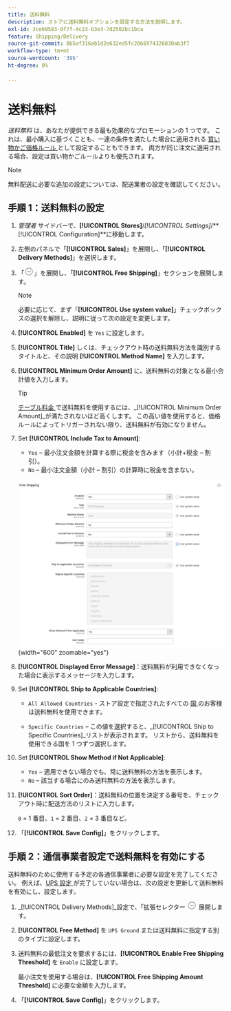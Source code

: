 ```yaml
---
title: 送料無料
description: ストアに送料無料オプションを設定する方法を説明します。
exl-id: 3ce69583-0f7f-4c23-b3e3-7d2502bc1bca
feature: Shipping/Delivery
source-git-commit: 8b5af316ab1d2e632ed5fc2066974326830ab3f7
workflow-type: tm+mt
source-wordcount: '395'
ht-degree: 0%

---
```


# 送料無料

_送料無料_ は、あなたが提供できる最も効果的なプロモーションの 1 つです。 これは、最小購入に基づくことも、一連の条件を満たした場合に適用される [ 買い物かご価格ルール ](../merchandising-promotions/price-rules-cart.md) として設定することもできます。 両方が同じ注文に適用される場合、設定は買い物かごルールよりも優先されます。

>[!NOTE]
>
>無料配送に必要な追加の設定については、配送業者の設定を確認してください。

## 手順 1：送料無料の設定

1. _管理者_ サイドバーで、**[!UICONTROL Stores]**/_[!UICONTROL Settings]_/**[!UICONTROL Configuration]**に移動します。

1. 左側のパネルで「**[!UICONTROL Sales]**」を展開し、「**[!UICONTROL Delivery Methods]**」を選択します。

1. 「![ 展開セレクター ](../assets/icon-display-expand.png)」を展開し、「**[!UICONTROL Free Shipping]**」セクションを展開します。

   >[!NOTE]
   >
   >必要に応じて、まず「**[!UICONTROL Use system value]**」チェックボックスの選択を解除し、説明に従って次の設定を変更します。

1. **[!UICONTROL Enabled]** を `Yes` に設定します。

1. **[!UICONTROL Title]** しくは、チェックアウト時の送料無料方法を識別するタイトルと、その説明 **[!UICONTROL Method Name]** を入力します。

1. **[!UICONTROL Minimum Order Amount]** に、送料無料の対象となる最小合計値を入力します。

   >[!TIP]
   >
   >[ テーブル料金 ](shipping-table-rate.md) で送料無料を使用するには、_[!UICONTROL Minimum Order Amount]_が満たされないほど高くします。 この高い値を使用すると、価格ルールによってトリガーされない限り、送料無料が有効になりません。

1. Set **[!UICONTROL Include Tax to Amount]**:

   - `Yes` – 最小注文金額を計算する際に税金を含みます（小計+税金 – 割引）。
   - `No` – 最小注文金額（小計 – 割引）の計算時に税金を含まない。

   ![ 送料無料 ](../configuration-reference/sales/assets/delivery-methods-free-shipping.png){width="600" zoomable="yes"}

1. **[!UICONTROL Displayed Error Message]**：送料無料が利用できなくなった場合に表示するメッセージを入力します。

1. Set **[!UICONTROL Ship to Applicable Countries]**:

   - `All Allowed Countries` - ストア設定で指定されたすべての [ 国 ](../getting-started/store-details.md#country-options) のお客様は送料無料を使用できます。

   - `Specific Countries` – この値を選択すると、_[!UICONTROL Ship to Specific Countries]_リストが表示されます。 リストから、送料無料を使用できる国を 1 つずつ選択します。

1. Set **[!UICONTROL Show Method if Not Applicable]**:

   - `Yes` – 適用できない場合でも、常に送料無料の方法を表示します。
   - `No` – 該当する場合にのみ送料無料の方法を表示します。

1. **[!UICONTROL Sort Order]**：送料無料の位置を決定する番号を、チェックアウト時に配送方法のリストに入力します。

   `0` = 1 番目、`1` = 2 番目、`2` = 3 番目など。

1. 「**[!UICONTROL Save Config]**」をクリックします。

## 手順 2：通信事業者設定で送料無料を有効にする

送料無料のために使用する予定の各通信事業者に必要な設定を完了してください。 例えば、[UPS 設定 ](ups.md) が完了していない場合は、次の設定を更新して送料無料を有効にし、設定します。

1. _[!UICONTROL Delivery Methods]_設定で、「拡張セレクター ![ の「**[!UICONTROL UPS]**」セクション ](../assets/icon-display-expand.png) 展開します。

1. **[!UICONTROL Free Method]** を `UPS Ground` または送料無料に指定する別のタイプに設定します。

1. 送料無料の最低注文を要求するには、**[!UICONTROL Enable Free Shipping Threshold]** を `Enable` に設定します。

   最小注文を使用する場合は、**[!UICONTROL Free Shipping Amount Threshold]** に必要な金額を入力します。

1. 「**[!UICONTROL Save Config]**」をクリックします。

